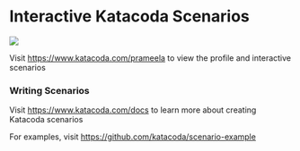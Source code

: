 # Interactive Katacoda Scenarios

[![](http://shields.katacoda.com/katacoda/prameela/count.svg)](https://www.katacoda.com/prameela "Get your profile on Katacoda.com")

Visit https://www.katacoda.com/prameela to view the profile and interactive scenarios

### Writing Scenarios
Visit https://www.katacoda.com/docs to learn more about creating Katacoda scenarios

For examples, visit https://github.com/katacoda/scenario-example
